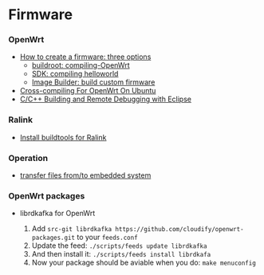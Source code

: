 # Firmware

### OpenWrt

- [How to create a firmware: three options](how-to-create-a-firmware.md)
  * [buildroot: compiling-OpenWrt](compiling-OpenWrt-from-source.md)
  * [SDK: compiling helloworld](compiling-helloworld-for-openwrt.md)
  * [Image Builder: build custom firmware](build-custom-firmware-with-openwrt.md)
- [Cross-compiling For OpenWrt On Ubuntu](cross-compiling_for_OpenWrt_on_ubuntu.md)
- [C/C++ Building and Remote Debugging with Eclipse](http://www.black-swift.com/wiki/index.php?title=C/C%2B%2B_Building_and_Remote_Debugging_with_Eclipse)

### Ralink

* [Install buildtools for Ralink](install-build-tools-Ralink.md)

### Operation

* [transfer files from/to embedded system](transfer-files-from-to-embedded-system.md)

### OpenWrt packages

- librdkafka for OpenWrt

  1. Add `src-git librdkafka https://github.com/cloudify/openwrt-packages.git` to your `feeds.conf`
  2. Update the feed: `./scripts/feeds update librdkafka`
  3. And then install it: `./scripts/feeds install librdkafa`
  4. Now your package should be aviable when you do: `make menuconfig`


